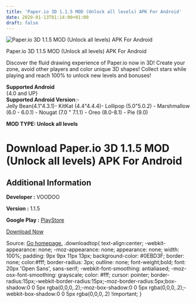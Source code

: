 ```yaml
---
title: 'Paper.io 3D 1.1.5 MOD (Unlock all levels) APK For Android'
date: 2020-01-13T01:14:00+01:00
draft: false
---
```


![Paper.io 3D 1.1.5 MOD (Unlock all levels) APK For Android](https://i0.wp.com/apkhome.net/wp-content/uploads/2020/01/Paper.io-3D-1.1.5-MOD-Unlock-all-levels.jpg "Paper.io 3D 1.1.5 MOD (Unlock all levels) APK For Android")

  

Paper.io 3D 1.1.5 MOD (Unlock all levels) APK For Android

Discover the fluid drawing experience of Paper.io now in 3D! Create your zone, avoid other players and color unique 3D shapes! Collect stars while playing and reach 100% to unlock new levels and bonuses!

**Supported Android**  
{4.0 and UP}  
**Supported Android Version**:-  
Jelly Bean(4.1"4.3.1)- KitKat (4.4"4.4.4)- Lollipop (5.0"5.0.2) - Marshmallow (6.0 - 6.0.1) - Nougat (7.0 " 7.1.1) - Oreo (8.0-8.1) - Pie (9.0)

**MOD TYPE: Unlock all levels**

Download Paper.io 3D 1.1.5 MOD (Unlock all levels) APK For Android
==================================================================

Additional Information
----------------------

**Developer :** VOODOO

**Version :** 1.1.5

**Google Play :** [PlayStore](https://play.google.com/store/apps/details?id=io.voodoo.paper3)

  

[Download Now](https://store4app.co/post/paper-io-3d-1-1-5-mod-unlock-all-levels-apk-for-android_1578851498)

  
Source: [Go homepage.](https://store4app.co/post/paper-io-3d-1-1-5-mod-unlock-all-levels-apk-for-android_1578851498) .downloadtop{ text-align:center; -webkit-appearance: none; -moz-appearance: none; appearance: none; width: 100%; padding: 9px 9px 11px 13px; background-color: #0EBD3F; border: none; color:#fff; border-radius: 3px; outline: none; font-weight;bold; font: 20px 'Open Sans', sans-serif; -webkit-font-smoothing: antialiased; -moz-osx-font-smoothing: grayscale; color: #fff; cursor: pointer; border-radius:15px;-webkit-border-radius:15px;-moz-border-radius:5px;box-shadow:0 0 5px rgba(0,0,0,.2);-moz-box-shadow:0 0 5px rgba(0,0,0,.2);-webkit-box-shadow:0 0 5px rgba(0,0,0,.2) !important; }